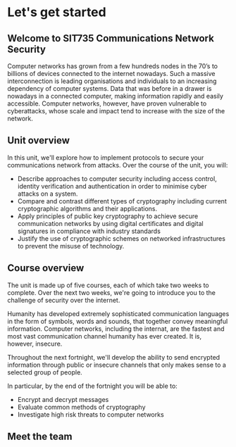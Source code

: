 # Let's get started

## Welcome to SIT735 Communications Network Security

Computer networks has grown from a few hundreds nodes in the 70’s to billions of devices connected
to the internet nowadays. Such a massive interconnection is leading organisations and individuals to an
increasing dependency of computer systems. Data that was before in a drawer is nowadays in a connected
computer, making information rapidly and easily accessible. Computer networks, however, have proven
vulnerable to cyberattacks, whose scale and impact tend to increase with the size of the network.

## Unit overview

In this unit, we'll explore how to implement protocols to secure your communications network from attacks. Over the course of the unit, you will:

* Describe approaches to computer security including access control, identity verification and authentication in order to minimise cyber attacks on a system.
* Compare and contrast different types of cryptography including current cryptographic algorithms and their applications. 
* Apply principles of public key cryptography to achieve secure communication networks by using digital certificates and digital signatures in compliance with industry standards
* Justify the use of cryptographic schemes on networked infrastructures to prevent the misuse of technology.


## Course overview

The unit is made up of five courses, each of which take two weeks to complete.  Over the next two weeks, we're going to introduce you to the challenge of security over the internet.

Humanity has developed extremely sophisticated communication languages in the form of symbols, words and sounds, that together convey
meaningful information.  Computer networks, including the internat, are the fastest and most vast communication channel humanity has ever created.  It is, however, insecure.

Throughout the next fortnight, we'll develop the ability to send encrypted information through public or
insecure channels that only makes sense to a selected group of people. 

In particular, by the end of the fortnight you will be able to:

* Encrypt and decrypt messages
* Evaluate common methods of cryptography
* Investigate high risk threats to computer networks


## Meet the team



